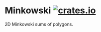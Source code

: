 # Minkowski [![crates.io][badge]][crate]

2D Minkowski sums of polygons.

[badge]: https://img.shields.io/crates/v/minkowski
[crate]: https://crates.io/crates/minkowski
